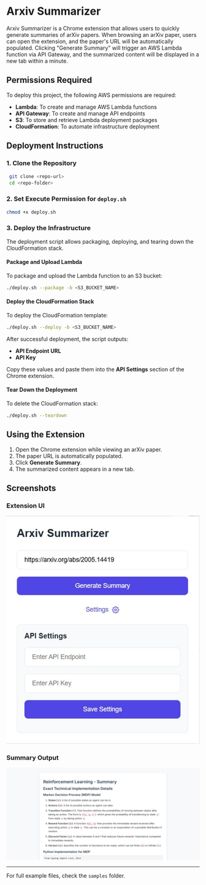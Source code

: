 # Arxiv Summarizer

Arxiv Summarizer is a Chrome extension that allows users to quickly generate summaries of arXiv papers. When browsing an arXiv paper, users can open the extension, and the paper's URL will be automatically populated. Clicking "Generate Summary" will trigger an AWS Lambda function via API Gateway, and the summarized content will be displayed in a new tab within a minute.

## Permissions Required
To deploy this project, the following AWS permissions are required:
- **Lambda**: To create and manage AWS Lambda functions
- **API Gateway**: To create and manage API endpoints
- **S3**: To store and retrieve Lambda deployment packages
- **CloudFormation**: To automate infrastructure deployment

## Deployment Instructions

### 1. Clone the Repository
```sh
 git clone <repo-url>
 cd <repo-folder>
```

### 2. Set Execute Permission for `deploy.sh`
```sh
chmod +x deploy.sh
```

### 3. Deploy the Infrastructure
The deployment script allows packaging, deploying, and tearing down the CloudFormation stack.

#### Package and Upload Lambda
To package and upload the Lambda function to an S3 bucket:
```sh
./deploy.sh --package -b <S3_BUCKET_NAME>
```

#### Deploy the CloudFormation Stack
To deploy the CloudFormation template:
```sh
./deploy.sh --deploy -b <S3_BUCKET_NAME>
```
After successful deployment, the script outputs:
- **API Endpoint URL**
- **API Key**

Copy these values and paste them into the **API Settings** section of the Chrome extension.

#### Tear Down the Deployment
To delete the CloudFormation stack:
```sh
./deploy.sh --teardown
```

## Using the Extension
1. Open the Chrome extension while viewing an arXiv paper.
2. The paper URL is automatically populated.
3. Click **Generate Summary**.
4. The summarized content appears in a new tab.

## Screenshots
### Extension UI
![Extension UI](samples/extension_ui.jpg)

### Summary Output
![Summary Output](samples/summary_output.jpg)

---
For full example files, check the `samples` folder.

